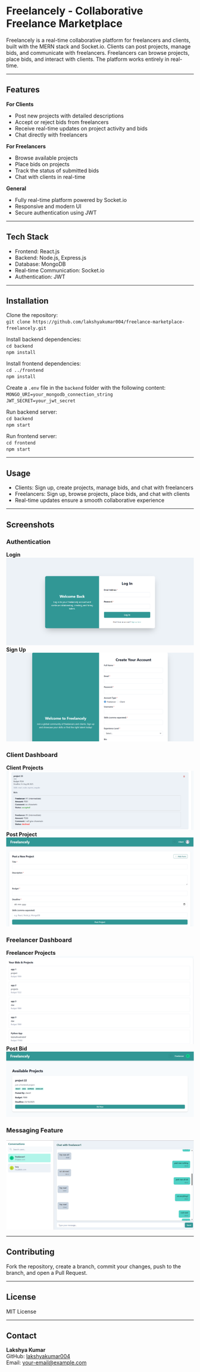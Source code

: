 # Freelancely - Collaborative Freelance Marketplace

Freelancely is a real-time collaborative platform for freelancers and clients, built with the MERN stack and Socket.io. Clients can post projects, manage bids, and communicate with freelancers. Freelancers can browse projects, place bids, and interact with clients. The platform works entirely in real-time.

---

## Features

**For Clients**
- Post new projects with detailed descriptions
- Accept or reject bids from freelancers
- Receive real-time updates on project activity and bids
- Chat directly with freelancers

**For Freelancers**
- Browse available projects
- Place bids on projects
- Track the status of submitted bids
- Chat with clients in real-time

**General**
- Fully real-time platform powered by Socket.io
- Responsive and modern UI
- Secure authentication using JWT

---

## Tech Stack
- Frontend: React.js
- Backend: Node.js, Express.js
- Database: MongoDB
- Real-time Communication: Socket.io
- Authentication: JWT

---

## Installation

Clone the repository:  
`git clone https://github.com/lakshyakumar004/freelance-marketplace-freelancely.git`

Install backend dependencies:  
`cd backend`  
`npm install`

Install frontend dependencies:  
`cd ../frontend`  
`npm install`

Create a `.env` file in the `backend` folder with the following content:  
`MONGO_URI=your_mongodb_connection_string`  
`JWT_SECRET=your_jwt_secret`

Run backend server:  
`cd backend`  
`npm start`

Run frontend server:  
`cd frontend`  
`npm start`

---

## Usage

- Clients: Sign up, create projects, manage bids, and chat with freelancers  
- Freelancers: Sign up, browse projects, place bids, and chat with clients  
- Real-time updates ensure a smooth collaborative experience

---

## Screenshots

### Authentication
**Login**  
![Login](src/assets/login.png)  
**Sign Up**  
![Sign Up](src/assets/signup.png)

### Client Dashboard
**Client Projects**  
![Client Projects](src/assets/client_projects.png)  
**Post Project**  
![Post Project](src/assets/post_project.png)

### Freelancer Dashboard
**Freelancer Projects**  
![Freelancer Projects](src/assets/freelancer_projects.png)  
**Post Bid**  
![Post Bid](src/assets/post_bid.png)

### Messaging Feature
![Messaging](src/assets/messaging.png)

---

## Contributing

Fork the repository, create a branch, commit your changes, push to the branch, and open a Pull Request.

---

## License

MIT License

---

## Contact

**Lakshya Kumar**  
GitHub: [lakshyakumar004](https://github.com/lakshyakumar004)  
Email: your-email@example.com
